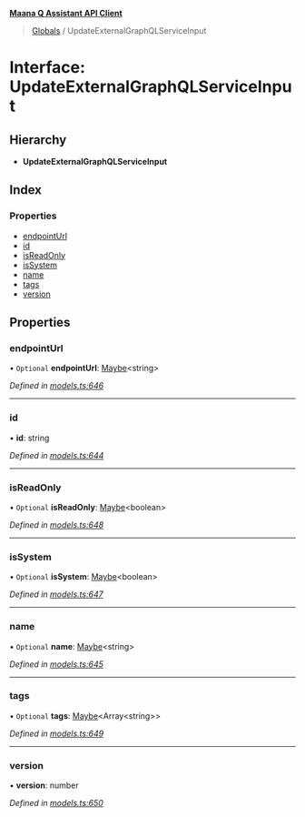 **[Maana Q Assistant API Client](../README.md)**

> [Globals](../README.md) / UpdateExternalGraphQLServiceInput

# Interface: UpdateExternalGraphQLServiceInput

## Hierarchy

* **UpdateExternalGraphQLServiceInput**

## Index

### Properties

* [endpointUrl](updateexternalgraphqlserviceinput.md#endpointurl)
* [id](updateexternalgraphqlserviceinput.md#id)
* [isReadOnly](updateexternalgraphqlserviceinput.md#isreadonly)
* [isSystem](updateexternalgraphqlserviceinput.md#issystem)
* [name](updateexternalgraphqlserviceinput.md#name)
* [tags](updateexternalgraphqlserviceinput.md#tags)
* [version](updateexternalgraphqlserviceinput.md#version)

## Properties

### endpointUrl

• `Optional` **endpointUrl**: [Maybe](../README.md#maybe)\<string>

*Defined in [models.ts:646](https://github.com/maana-io/q-assistant-client/blob/develop/src/models.ts#L646)*

___

### id

•  **id**: string

*Defined in [models.ts:644](https://github.com/maana-io/q-assistant-client/blob/develop/src/models.ts#L644)*

___

### isReadOnly

• `Optional` **isReadOnly**: [Maybe](../README.md#maybe)\<boolean>

*Defined in [models.ts:648](https://github.com/maana-io/q-assistant-client/blob/develop/src/models.ts#L648)*

___

### isSystem

• `Optional` **isSystem**: [Maybe](../README.md#maybe)\<boolean>

*Defined in [models.ts:647](https://github.com/maana-io/q-assistant-client/blob/develop/src/models.ts#L647)*

___

### name

• `Optional` **name**: [Maybe](../README.md#maybe)\<string>

*Defined in [models.ts:645](https://github.com/maana-io/q-assistant-client/blob/develop/src/models.ts#L645)*

___

### tags

• `Optional` **tags**: [Maybe](../README.md#maybe)\<Array\<string>>

*Defined in [models.ts:649](https://github.com/maana-io/q-assistant-client/blob/develop/src/models.ts#L649)*

___

### version

•  **version**: number

*Defined in [models.ts:650](https://github.com/maana-io/q-assistant-client/blob/develop/src/models.ts#L650)*
